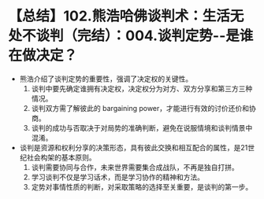 # 【总结】102.熊浩哈佛谈判术：生活无处不谈判（完结）：004.谈判定势--是谁在做决定？

-   熊浩介绍了谈判定势的重要性，强调了决定权的关键性。
    1.  谈判中要先确定谁拥有决定权，决定权分为对方、双方分享和第三方三种情况。
    2.  谈判双方需了解彼此的 bargaining power，才能进行有效的讨价还价和协商。
    3.  谈判的成功与否取决于对局势的准确判断，避免在说服情境和谈判情景中混淆。
-   谈判是资源和权利分享的决策形态，具有彼此交换和相互配合的属性，是21世纪社会构架的基本原则。
    1.  谈判需要协同与合作，未来世界需要集合成战队，不再是独自打拼。
    2.  学习谈判不仅是学习话术，而是学习协作的精神和方法。
    3.  定势对事情性质的判断，对采取策略的选择至关重要，是谈判的第一步。